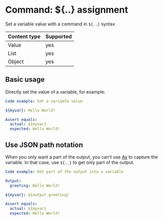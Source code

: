 # Command: ${..} assignment

Set a variable value with a command in `${..}` syntax

| Content type | Supported |
|--------------|-----------|
| Value        | yes       |
| List         | yes       |
| Object       | yes       |

## Basic usage

Directly set the value of a variable, for example:

```yaml script
Code example: Set a variable value

${myvar}: Hello World!

Assert equals:
  actual: ${myvar}
  expected: Hello World!
```

## Use JSON path notation

When you only want a part of the output, you can't use [As](As.md) to capture the variable. In that case, use `${..}` to
get only part of the output.

```yaml script
Code example: Get part of the output into a variable

Output:
  greeting: Hello World!

${myvar}: ${output.greeting}

Assert equals:
  actual: ${myvar}
  expected: Hello World!
```
